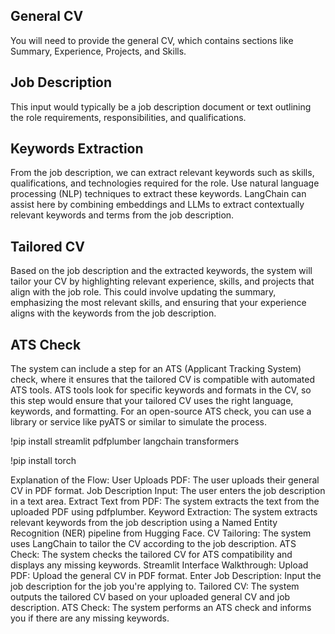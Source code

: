

## General CV
You will need to provide the general CV, which contains sections like Summary, Experience, Projects, and Skills.

## Job Description
This input would typically be a job description document or text outlining the role requirements, responsibilities, and qualifications.

## Keywords Extraction
From the job description, we can extract relevant keywords such as skills, qualifications, and technologies required for the role.
Use natural language processing (NLP) techniques to extract these keywords. LangChain can assist here by combining embeddings and LLMs to extract contextually relevant keywords and terms from the job description.

## Tailored CV
Based on the job description and the extracted keywords, the system will tailor your CV by highlighting relevant experience, skills, and projects that align with the job role.
This could involve updating the summary, emphasizing the most relevant skills, and ensuring that your experience aligns with the keywords from the job description.

## ATS Check
The system can include a step for an ATS (Applicant Tracking System) check, where it ensures that the tailored CV is compatible with automated ATS tools.
ATS tools look for specific keywords and formats in the CV, so this step would ensure that your tailored CV uses the right language, keywords, and formatting.
For an open-source ATS check, you can use a library or service like pyATS or similar to simulate the process.




!pip install streamlit pdfplumber langchain transformers

!pip install torch


Explanation of the Flow:
User Uploads PDF: The user uploads their general CV in PDF format.
Job Description Input: The user enters the job description in a text area.
Extract Text from PDF: The system extracts the text from the uploaded PDF using pdfplumber.
Keyword Extraction: The system extracts relevant keywords from the job description using a Named Entity Recognition (NER) pipeline from Hugging Face.
CV Tailoring: The system uses LangChain to tailor the CV according to the job description.
ATS Check: The system checks the tailored CV for ATS compatibility and displays any missing keywords.
Streamlit Interface Walkthrough:
Upload PDF: Upload the general CV in PDF format.
Enter Job Description: Input the job description for the job you're applying to.
Tailored CV: The system outputs the tailored CV based on your uploaded general CV and job description.
ATS Check: The system performs an ATS check and informs you if there are any missing keywords.